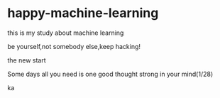 # happy-machine-learning
this is my study about machine learning

be yourself,not somebody else,keep hacking!

the new start

Some days all you need is one good thought strong in your mind(1/28)

ka
